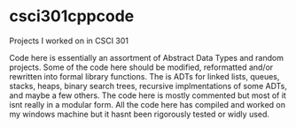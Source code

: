 # csci301cppcode
Projects I worked on in CSCI 301

Code here is essentially an assortment of Abstract Data Types and random projects. Some of the code here should be modified, reformatted and/or rewritten into formal library functions. The is ADTs for linked lists, queues, stacks, heaps, binary search trees, recursive implmentations of some ADTs, and maybe a few others. The code here is mostly commented but most of it isnt really in a modular form. All the code here has compiled and worked on my windows machine but it hasnt been rigorously tested or widly used.
